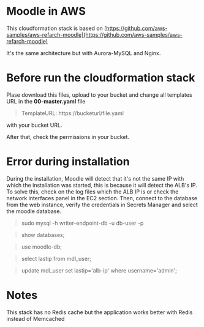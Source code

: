 # Moodle in AWS

This cloudformation stack is based on
[https://github.com/aws-samples/aws-refarch-moodle](https://github.com/aws-samples/aws-refarch-moodle)

It's the same architecture but with Aurora-MySQL and Nginx.

# Before run the cloudformation stack
Plase download this files, upload to your bucket and change all templates URL in the **00-master.yaml** file

> TemplateURL: https://bucketurl/file.yaml

with your bucket URL.

After that, check the permissions in your bucket.

# Error during installation
  
During the installation, Moodle will detect that it's not the same IP with which the installation was started, this is because it will detect the ALB's IP.  
To solve this, check on the log files which the ALB IP is or check the network interfaces panel in the EC2 section. Then, connect to the database from the web instance, verify the credentials in Secrets Manager and select the moodle database.

> sudo mysql -h writer-endpoint-db -u db-user -p

> show databases;

> use moodle-db;

> select lastip from mdl_user;

> update mdl_user set lastip='alb-ip' where username='admin';

# Notes
This stack has no Redis cache but the application works better with Redis instead of Memcached
